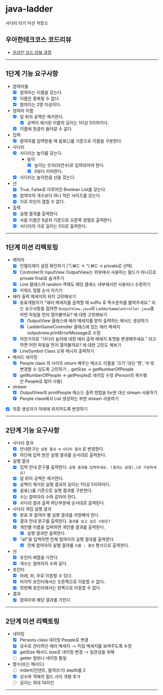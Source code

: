 # java-ladder

사다리 타기 미션 저장소

## 우아한테크코스 코드리뷰

- [온라인 코드 리뷰 과정](https://github.com/woowacourse/woowacourse-docs/blob/master/maincourse/README.md)

--- 

## 1단계 기능 요구사항
- 참여자들
  - [x] 참여자는 이름을 갖는다.
  - [x] 이름은 중복될 수 없다.
  - [x] 참여자는 2명 이상이다.
  
- 참여자 이름
  - [x] 앞 뒤의 공백은 제거한다.
    - [x] 공백이 제거된 이름의 길이는 1이상 5이하이다.
  - [x] 이름에 한글이 들어갈 수 없다.

- 입력
  - [x] 참여자를 입력받을 때 쉼표(,)를 기준으로 이름을 구분한다.

- 사다리
  - [x] 사다리는 높이를 갖는다.
    - 높이
      - [x] 높이는 숫자(자연수)로 입력되어야 한다.
      - [x] 0보다 커야한다.
  - [x] 사다리는 높이만큼 선을 갖는다.

- 선
  - [x] True, False로 이루어진 Boolean List를 갖는다.
  - [x] 참여자의 개수보다 하나 적은 사이즈를 갖는다.
  - [x] 가로 라인이 겹칠 수 없다.

- 출력
  - [x] 실행 결과를 출력한다.
  - [x] 사람 이름은 6글자 기준으로 오른쪽 정렬로 출력한다.
  - [x] 사다리의 가로 길이는 5자로 출력한다.

---
## 1단계 미션 리팩토링
- 제어자
  - [x] 인텔리제이 설정 확인하기 (⌥⌘C → ⌥⌘C → private로 선택)
  - [x] Controller의 InputView OutputView는 외부에서 사용하는 필드가 아니므로 private final로 숨겨주기
  - [x] Line 클래스의 random 객체도 해당 클래스 내부에서만 사용되니 수정하기
  - [x] 키워드 정렬 순서 지키기
- 에러 출력 메세지의 위치 고민해보기
  - [x] 동료개발자가 "에러 메세지를 출력할 때 suffix 로 특수문자를 붙여주세요." 라는 요구사항을 접하면 `OutputView.java`와 `LadderGameController.java`중 어떤 파일을 먼저 열어볼까요? 에 대한 고민해보기
    - [x]  OutputView 클래스에 에러 메세지를 받아 출력하는 메서드 생성하기
    - [x]  LadderGameController 클래스에 있는 에러 메세지 outputview.printErrorMessage로 수정
  - [x] 마찬가지로 "사다리 높이에 대한 에러 출력 메세지 포맷을 변경해주세요." 라고 하면 어떤 파일을 먼저 열어볼까요? 에 대한 고민도 해보기
  - [x] LineSymbol Class 오류 메시지 출력하기
- 메서드 네이밍
  - [x] People class 의 사이즈 return 해주는 메소드 이름을 ‘크기’ 대신 ‘명’, ‘수’로 변경할 수 있도록 고민하기 .. getSize → getNumberOfPeople
  - [x] getNumberOfPeople → getPeople로 네이밍 수정 (Person의 복수형은 People로 많이 사용)
- stream
  - [x] OutputView의 printPeople 메소드 출력 방법을 for문 대신 stream 사용하기
  - [x] People class에서 List<Person> 생성하는 부분 stream 사용하기
- [x] 최종 생성자가 아래에 위치하도록 변경하기

---
## 2단계 기능 요구사항
- 사다리 결과
  - [x]  안내문구는 `실행 결과` → `사다리 결과` 로 변경한다.
  - [x]  하단에 입력 받은 실행 결과를 순서대로 출력한다.
- 실행 결과
  - [x]  입력 안내 문구를 출력한다.  `실행 결과를 입력하세요. (결과는 쉼표(,)로 구분하세요)`
  - [x]  앞 뒤의 공백은 제거한다.
  - [x]  공백이 제거된 실행 결과의 길이는 1이상 5이하이다.
  - [x]  쉼표(,)를 기준으로 실행 결과를 구분한다.
  - [x]  수는 참여자의 수와 같아야 한다.
  - [x]  사다리 결과 출력 하단부분에 순서대로 출력된다.
- 사다리 게임 실행 결과
  - [x] 완료 후 참여자 별 실행 결과를 저장해야 한다.
  - [x] 결과 안내 문구를 출력한다. `결과를 보고 싶은 사람은?` 
  - [x] 개인별 이름을 입력하면 개인별 결과를 출력한다.
    - [x] 실행 결과만 출력한다.
  - [x] "all"을 입력하면 전체 참여자의 실행 결과를 출력한다.
    - [x] 전체 참여자의 실행 결과를 `이름 : 결과` 형식으로 출력한다.
- 선
  - [x] 포인터 배열을 가진다.
  - [x] 개수는 참여자의 수와 같다.
- 포인터
  - [x] 아래, 좌, 우로 이동할 수 있다.
  - [x] 마지막 포인터에서는 오른쪽으로 이동할 수 없다.
  - [x] 첫번째 포인터에서는 왼쪽으로 이동할 수 없다.
- 결과
  - [x] 참여자와 해당 결과를 가진다.

---
## 2단계 미션 리팩토링
- 네이밍
  - [x] Persons class 네이밍 People로 변경
  - [x] 상수로 관리하던 에러 메세지 -> 직접 메세지를 보여주도록 수정
  - [x] getSize 메서드 size로 네이밍 변경 -> 일관성을 위해
  - [ ] getter 범위나 네이밍 통일
- 함수(또는 메서드)
  - [ ] indent(인덴트, 들여쓰기) depth를 2
  - [x] 상수와 객체의 필드 사이 개행 추가 
  - [ ] 길이는 최대 10라인

---
